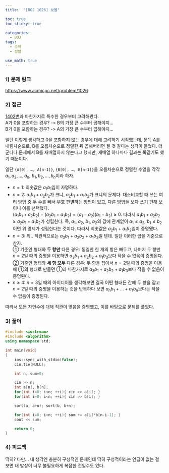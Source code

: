 ```yaml
---
title:  "[BOJ 1026] 보물"

toc: true
toc_sticky: true

categories:
  - BOJ
tags:
  - 수학
  - 정렬

use_math: true
---
```


### 1) 문제 링크

<https://www.acmicpc.net/problem/1026>

### 2) 접근

[1402번](/boj/boj-1402/)과 마찬가지로 특수한 경우부터 고려해봤다.  
A가 0을 포함하는 경우? -> B의 가장 큰 수부터 곱해야지…  
B가 0을 포함하는 경우? -> A의 가장 큰 수부터 곱해야지…  

일단 이렇게 생각하고 0을 포함하지 않는 경우에 대해 고려하기 시작했는데, 문득 A를 내림차순으로, B를 오름차순으로 정렬한 뒤 곱해버리면 될 것 같다는 생각이 들었다. 더군다나 문제에서 B를 재배열하지 않는다고 했지만, 재배열 하나마나 결과는 똑같기도 했기 때문이다. 

일단 ```{A[0], …, A[n-1]}```, ```{B[0], …, B[n-1]}```을 오름차순으로 정렬한 수열을 각각 ${a_1, a_2, …, a_n}$, ${b_1, b_2, …, b_n}$이라 하자.

- $n = 1$: 최솟값은 $a_1b_1$임이 자명하다.
- $n = 2$: $a_1b_1+a_2b_2$가 크냐, $a_2b_1+a_1b_2$가 크냐의 문제다. 대소비교할 때 쓰는 여러 방법 중 두 수를 빼서 부호 판별하는 방법이 있고, 다른 방법들 보다 쓰기 편해 보이니 이를 선택했다.  
$(a_1b_1+a_2b_2)-(a_2b_1+a_1b_2) = (a_1-a_2)(b_1-b_2) \geq 0$. 따라서 $a_1b_1+a_2b_2 \geq a_2b_1+a_1b_2$가 성립한다.
즉, $a_1$, $a_2$, $b_1$, $b_2$의 값에 관계없이 $a_1 \leq a_2$, $b_1 \leq b_2$이면 위 명제가 성립한다는 것이다. 따라서 최솟값은 $a_2b_1+a_1b_2$임이 증명됐다.
- $n = 3$: 뭐.. 직관적으로는 $a_3b_1+a_2b_2+a_1b_3$일 텐데. 일단 이러한 곱을 기준으로 삼자.  
① 기준인 형태와 **두 항만** 다른 경우: 동일한 한 개의 항은 빼두고, 나머지 두 항만 $n = 2$일 때의 증명을 이용하면 $a_3b_1+a_2b_2+a_1b_3$보다 작을 수 없음이 증명된다.  
② 기준인 형태와 **세 항 모두** 다른 경우: 두 항을 잡아서 $n = 2$일 때의 증명을 이용해 ①의 형태로 만들면 ①과 마찬가지로 $a_3b_1+a_2b_2+a_1b_3$보다 작을 수 없음이 증명된다.  
- $n \geq 4$: $n = 3$일 때의 아이디어를 생각해보면 결국 어떤 형태든 간에 두 항을 잡고 $n = 2$일 때의 증명을 이용하는 것을 반복하다 보면 $a_nb_1+…+a_1b_n$보다는 작을 수 없음이 증명된다.  

따라서 모든 자연수에 대해 직관이 맞음을 증명했고, 이를 바탕으로 문제를 풀었다.

### 3) 풀이

```cpp
#include <iostream>
#include <algorithm>
using namespace std;

int main(void)
{
    ios::sync_with_stdio(false);
    cin.tie(NULL);

    int n, sum=0;

    cin >> n;
    int a[n], b[n];
    for(int i=0; i<n; ++i){ cin >> a[i]; }
    for(int i=0; i<n; ++i){ cin >> b[i]; }

    sort(a, a+n); sort(b, b+n);

    for(int i=0; i<n; ++i){ sum += a[i]*b[n-i-1]; }
    cout << sum;

    return 0;
}
```

### 4) 피드백

딱히?
다만... 내 생각엔 충분히 구성적인 문제인데 딱히 구성적이라는 언급이 없는 걸 보면 내 발상이 너무 불필요하게 복잡한 것일수도 있다.